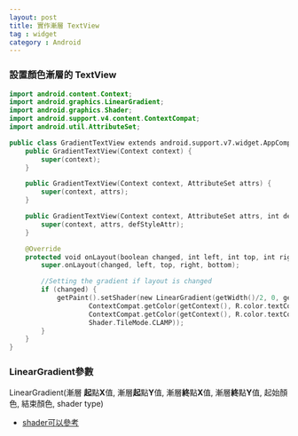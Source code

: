 ```yaml
---
layout: post
title: 實作漸層 TextView 
tag : widget
category : Android
---
```


### 設置顏色漸層的 TextView

``` kotlin
import android.content.Context;
import android.graphics.LinearGradient;
import android.graphics.Shader;
import android.support.v4.content.ContextCompat;
import android.util.AttributeSet;

public class GradientTextView extends android.support.v7.widget.AppCompatTextView {
    public GradientTextView(Context context) {
        super(context);
    }

    public GradientTextView(Context context, AttributeSet attrs) {
        super(context, attrs);
    }

    public GradientTextView(Context context, AttributeSet attrs, int defStyleAttr) {
        super(context, attrs, defStyleAttr);
    }

    @Override
    protected void onLayout(boolean changed, int left, int top, int right, int bottom) {
        super.onLayout(changed, left, top, right, bottom);

        //Setting the gradient if layout is changed
        if (changed) {
            getPaint().setShader(new LinearGradient(getWidth()/2, 0, getWidth()/2, getHeight(),
                    ContextCompat.getColor(getContext(), R.color.textColor),
                    ContextCompat.getColor(getContext(), R.color.textColorEnd),
                    Shader.TileMode.CLAMP));
        }
    }
}
```

### LinearGradient參數
LinearGradient(漸層 **起**點**X**值, 漸層**起**點**Y**值, 漸層**終**點**X**值, 漸層**終**點**Y**值, 
起始顏色, 結束顏色, shader type)
* [shader可以參考](https://developer.android.com/reference/android/graphics/Shader.TileMode.html)


